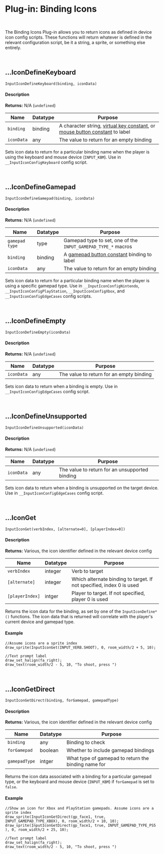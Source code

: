 # Plug-in: Binding Icons

&nbsp;

The Binding Icons Plug-in allows you to return icons as defined in device icon config scripts. These functions will return whatever is defined in the relevant configuration script, be it a string, a sprite, or something else entirely.

&nbsp;

## …IconDefineKeyboard

`InputIconDefineKeyboard(binding, iconData)`

<!-- tabs:start -->

#### **Description**

**Returns:** N/A (`undefined`)

|Name           |Datatype|Purpose                                 |
|---------------|--------|----------------------------------------|
|`binding`      |binding |A character string, [virtual key constant](https://manual.gamemaker.io/beta/en/GameMaker_Language/GML_Reference/Game_Input/Keyboard_Input/Keyboard_Input.htm), or [mouse button constant](https://manual.gamemaker.io/lts/en/GameMaker_Language/GML_Reference/Game_Input/Mouse_Input/mouse_check_button.htm) to label|
|`iconData`     |any     |The value to return for an empty binding|

Sets icon data to return for a particular binding name when the player is using the keyboard and mouse device (`INPUT_KBM`). Use in `__InputIconConfigKeyboard` config script.

<!-- tabs:end -->

&nbsp;

## …IconDefineGamepad

`InputIconDefineGamepad(binding, iconData)`

<!-- tabs:start -->

#### **Description**

**Returns:** N/A (`undefined`)

|Name           |Datatype|Purpose                                             |
|---------------|--------|----------------------------------------------------|
|`gamepad type` |type    |Gamepad type to set, one of the `INPUT_GAMEPAD_TYPE_*` macros |
|`binding`      |binding |A [gamepad button constant](https://manual.gamemaker.io/beta/en/GameMaker_Language/GML_Reference/Game_Input/GamePad_Input/Gamepad_Input.htm) binding to label|
|`iconData`     |any     |The value to return for an empty binding            |

Sets icon data to return for a particular binding name when the player is using a specific gamepad type. Use in `__InputIconConfigNintendo`, `__InputIconConfigPlayStation`, `__InputIconConfigXbox`, and `__InputIconConfigEdgeCases` config scripts.

<!-- tabs:end -->

&nbsp;

## …IconDefineEmpty

`InputIconDefineEmpty(iconData)`

<!-- tabs:start -->

#### **Description**

**Returns:** N/A (`undefined`)

|Name           |Datatype|Purpose                                             |
|---------------|--------|----------------------------------------------------|
|`iconData`     |any     |The value to return for an empty binding            |

Sets icon data to return when a binding is empty. Use in `__InputIconConfigEdgeCases` config script.

<!-- tabs:end -->

&nbsp;

## …IconDefineUnsupported

`InputIconDefineUnsupported(iconData)`

<!-- tabs:start -->

#### **Description**

**Returns:** N/A (`undefined`)

|Name           |Datatype|Purpose                                             |
|---------------|--------|----------------------------------------------------|
|`iconData`     |any     |The value to return for an unsupported binding      |

Sets icon data to return when a binding is unsupported on the target device. Use in `__InputIconConfigEdgeCases` config script.

<!-- tabs:end -->

&nbsp;

## …IconGet

`InputIconGet(verbIndex, [alternate=0], [playerIndex=0])`

<!-- tabs:start -->

#### **Description**

**Returns:** Various, the icon identifier defined in the relevant device config

|Name           |Datatype|Purpose                                             |
|---------------|--------|----------------------------------------------------|
|`verbIndex`    |integer |Verb to target                                      |
|`[alternate]`  |integer |Which alternate binding to target. If not specified, index 0 is used|
|`[playerIndex]`|intger  |Player to target. If not specified, player 0 is used|

Returns the icon data for the binding, as set by one of the `InputIconDefine*()` functions. The icon data that is returned will correlate with the player's current device and gamepad type.

#### **Example**

```gml
//Assume icons are a sprite index
draw_sprite(InputIconGet(INPUT_VERB.SHOOT), 0, room_width/2 + 5, 10);

//Text prompt label
draw_set_halign(fa_right);
draw_text(room_width/2 - 5, 10, "To shoot, press ")
```
<!-- tabs:end -->

&nbsp;

## …IconGetDirect

`InputIconGetDirect(binding, forGamepad, gamepadType)`

<!-- tabs:start -->

#### **Description**

**Returns:** Various, the icon identifier defined in the relevant device config

|Name           |Datatype|Purpose                                             |
|---------------|--------|----------------------------------------------------|
|`binding`      |any     |Binding to check                                    |
|`forGamepad`   |boolean |Whether to include gamepad bindings                 |
|`gamepadType`  |intger  |What type of gamepad to return the binding name for |

Returns the icon data associated with a binding for a particular gamepad type, or the keyboard and mouse device (`INPUT_KBM`) if `forGamepad` is set to `false`.

#### **Example**

```gml
//Show an icon for Xbox and PlayStation gamepads. Assume icons are a sprite index
draw_sprite(InputIconGetDirect(gp_face1, true, INPUT_GAMEPAD_TYPE_XBOX), 0, room_width/2 + 10, 10);
draw_sprite(InputIconGetDirect(gp_face1, true, INPUT_GAMEPAD_TYPE_PS5 ), 0, room_width/2 + 25, 10);

//Text prompt label
draw_set_halign(fa_right);
draw_text(room_width/2 - 5, 10, "To shoot, press ")
```
<!-- tabs:end -->
